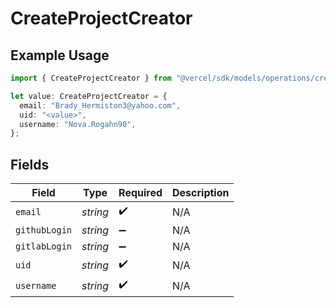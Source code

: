 # CreateProjectCreator

## Example Usage

```typescript
import { CreateProjectCreator } from "@vercel/sdk/models/operations/createproject.js";

let value: CreateProjectCreator = {
  email: "Brady_Hermiston3@yahoo.com",
  uid: "<value>",
  username: "Nova.Rogahn90",
};
```

## Fields

| Field              | Type               | Required           | Description        |
| ------------------ | ------------------ | ------------------ | ------------------ |
| `email`            | *string*           | :heavy_check_mark: | N/A                |
| `githubLogin`      | *string*           | :heavy_minus_sign: | N/A                |
| `gitlabLogin`      | *string*           | :heavy_minus_sign: | N/A                |
| `uid`              | *string*           | :heavy_check_mark: | N/A                |
| `username`         | *string*           | :heavy_check_mark: | N/A                |